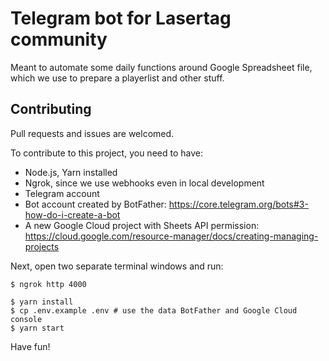 # Telegram bot for Lasertag community

Meant to automate some daily functions around Google Spreadsheet file, which we use to prepare a playerlist and other stuff.

## Contributing

Pull requests and issues are welcomed.

To contribute to this project, you need to have:

- Node.js, Yarn installed
- Ngrok, since we use webhooks even in local development
- Telegram account
- Bot account created by BotFather: https://core.telegram.org/bots#3-how-do-i-create-a-bot
- A new Google Cloud project with Sheets API permission: https://cloud.google.com/resource-manager/docs/creating-managing-projects

Next, open two separate terminal windows and run:

```console
$ ngrok http 4000
```

```console
$ yarn install
$ cp .env.example .env # use the data BotFather and Google Cloud console
$ yarn start
```

Have fun!
